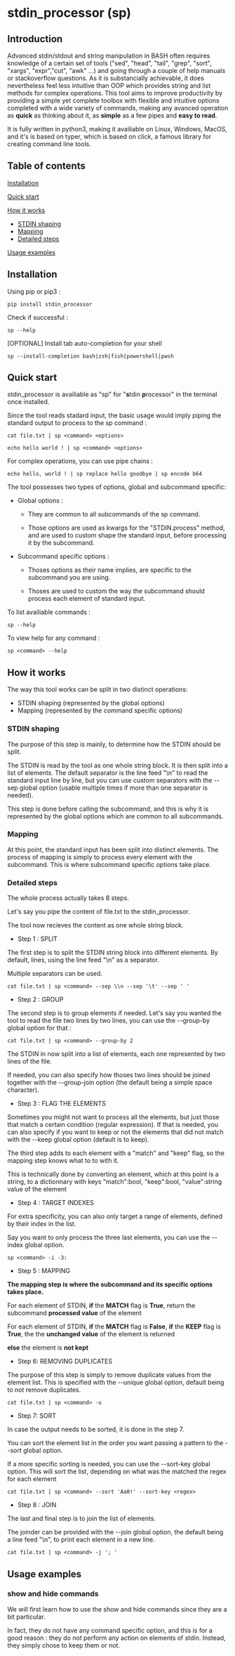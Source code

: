 # stdin_processor (sp)
## Introduction
Advanced stdin/stdout and string manipulation in BASH often requires knowledge of a certain set of tools ("sed", "head", "tail", "grep", "sort", "xargs", "expr","cut", "awk" ...) and going through a couple of help manuals or stackoverflow questions. As it is substancially achievable, it does nevertheless feel less intuitive than OOP which provides string and list methods for complex operations.
This tool aims to improve productivity by providing a simple yet complete toolbox with flexible and intuitive options completed with a wide variety of commands, making any avanced operation as **quick** as thinking about it, as **simple** as a few pipes and **easy to read**.

It is fully written in python3, making it availiable on Linux, Windows, MacOS, and it's is based on typer, which is based on click, a famous library for creating command line tools.

## Table of contents
[Installation](#installation)

[Quick start](#quick-start)
  
[How it works](#how-it-works)
  - [STDIN shaping](#stdin-shaping)
  - [Mapping](#mapping)
  - [Detailed steps](#detailed-steps)

[Usage examples](#usage-examples)

## Installation
Using pip or pip3 :

    pip install stdin_processor


Check if successful :

    sp --help


[OPTIONAL] Install tab auto-completion for your shell

    sp --install-completion bash|zsh|fish|powershell|pwsh

## Quick start
stdin_processor is availiable as "sp" for "**s**tdin **p**rocessor" in the terminal once installed.

Since the tool reads stadard input, the basic usage would imply piping the standard output to process to the sp command :

```cat file.txt | sp <command> <options>```

```echo hello world ! | sp <command> <options>```

For complex operations, you can use pipe chains :

    echo hello, world ! | sp replace hello goodbye | sp encode b64

The tool possesses two types of options, global and subcommand specific:

  - Global options :

      - They are common to all subcommands of the sp command.
    
      - Those options are used as kwargs for the "STDIN.process" method, and are used to custom shape the standard input, before processing it by the subcommand.

  - Subcommand specific options :

    - Thoses options as their name implies, are specific to the subcommand you are using.

    - Thoses are used to custom the way the subcommand should process each element of standard input.

To list availiable commands :

    sp --help

To view help for any command :

    sp <command> --help

## How it works
The way this tool works can be split in two distinct operations: 
  - STDIN shaping (represented by the global options)
  - Mapping (represented by the command specific options)

### STDIN shaping
The purpose of this step is mainly, to determine how the STDIN should be split.

The STDIN is read by the tool as one whole string block. It is then split into a list of elements. The default separator is the line feed "\n" to read the standard input line by line, but you can use custom separators with the --sep global option (usable multiple times if more than one separator is needed).

This step is done before calling the subcommand, and this is why it is represented by the global options which are common to all subcommands. 
### Mapping
At this point, the standard input has been split into distinct elements.
The process of mapping is simply to process every element with the subcommand. This is where subcommand specific options take place.

### Detailed steps
The whole process actually takes 8 steps.

Let's say you pipe the content of file.txt to the stdin_processor.

The tool now recieves the content as one whole string block.

  - Step 1 : SPLIT

The first step is to split the STDIN string block into different elements. By default, lines, using the line feed "\n" as a separator.

Multiple separators can be used.

    cat file.txt | sp <command> --sep \\n --sep '\t' --sep ' '

  - Step 2 : GROUP

The second step is to group elements if needed. Let's say you wanted the tool to read the file two lines by two lines, you can use the --group-by global option for that :

    cat file.txt | sp <command> --group-by 2

The STDIN in now split into a list of elements, each one represented by two lines of the file.

If needed, you can also specify how thoses two lines should be joined together with the --group-join option (the default being a simple space character).

  - Step 3 : FLAG THE ELEMENTS

Sometimes you might not want to process all the elements, but just those that match a certain condition (regular expression). If that is needed, you can also specify if you want to keep or not the elements that did not match with the --keep global option (default is to keep).

The third step adds to each element with a "match" and "keep" flag, so the mapping step knows what to to with it.

This is technically done by converting an element, which at this point is a string, to a dictionnary with keys "match":bool, "keep":bool, "value":string value of the element

  - Step 4 : TARGET INDEXES

For extra specificity, you can also only target a range of elements, defined by their index in the list.

Say you want to only process the three last elements, you can use the --index global option.

    sp <command> -i -3:

  - Step 5 : MAPPING

**The mapping step is where the subcommand and its specific options takes place.**

For each element of STDIN, **if** the **MATCH** flag is **True**, return the subcommand **processed value** of the element

For each element of STDIN, **if** the **MATCH** flag is **False**, **if** the **KEEP** flag is **True**, the the **unchanged value** of the element is returned

**else** the element is **not kept**

  - Step 6: REMOVING DUPLICATES

The purpose of this step is simply to remove duplicate values from the element list. This is specified with the --unique global option, default being to not remove duplicates.

    cat file.txt | sp <command> -u

  - Step 7: SORT

In case the output needs to be sorted, it is done in the step 7.

You can sort the element list in the order you want passing a pattern to the --sort global option.

If a more specific sorting is needed, you can use the --sort-key <regex> global option. This will sort the list, depending on what was the matched the regex for each element
  
    cat file.txt | sp <command> --sort 'Aa0!' --sort-key <regex>
  
  - Step 8 : JOIN

The last and final step is to join the list of elements.
 
The joinder can be provided with the --join global option, the default being a line feed "\n", to print each element in a new line.

    cat file.txt | sp <command> -j '; '

## Usage examples
### show and hide commands

We will first learn how to use the show and hide commands since they are a bit particular.

In fact, they do not have any command specific option, and this is for a good reason : they do not perform any action on elements of stdin. Instead, they simply chose to keep them or not.
